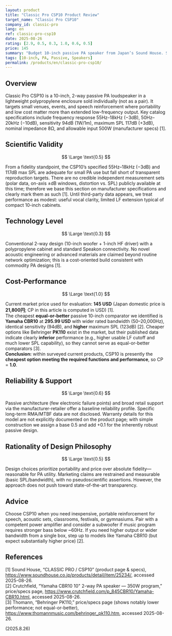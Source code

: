 ```yaml
---
layout: product
title: "Classic Pro CSP10 Product Review"
target_name: "Classic Pro CSP10"
company_id: classic-pro
lang: en
ref: classic-pro-csp10
date: 2025-08-26
rating: [2.9, 0.5, 0.3, 1.0, 0.6, 0.5]
price: 145
summary: "Budget 10-inch passive PA speaker from Japan’s Sound House. Solid basic functionality and portability; limited extension and no third-party measurements yet, but exceptional cost-performance at its street price."
tags: [10-inch, PA, Passive, Speakers]
permalink: /products/en/classic-pro-csp10/
---
```

## Overview

Classic Pro CSP10 is a 10-inch, 2-way passive PA loudspeaker in a lightweight polypropylene enclosure sold individually (not as a pair). It targets small venues, events, and speech reinforcement where portability and low cost matter more than extended low-frequency output. Key catalog specifications include frequency response 55Hz–18kHz (−3dB), 50Hz–20kHz (−10dB), sensitivity 94dB (1W/1m), maximum SPL 117dB (+3dB), nominal impedance 8Ω, and allowable input 500W (manufacturer specs) [1].

## Scientific Validity

$$ \Large \text{0.5} $$

From a fidelity standpoint, the CSP10’s specified 55Hz–18kHz (−3dB) and 117dB max SPL are adequate for small PA use but fall short of transparent reproduction targets. There are no credible independent measurement sets (polar data, on-axis ±dB windows, distortion vs. SPL) publicly available at this time; therefore we base this section on manufacturer specifications and clearly mark them as such [1]. Until third-party data appears, we treat performance as modest: useful vocal clarity, limited LF extension typical of compact 10-inch cabinets.

## Technology Level

$$ \Large \text{0.3} $$

Conventional 2-way design (10-inch woofer + 1-inch HF driver) with a polypropylene cabinet and standard Speakon connectivity. No novel acoustic engineering or advanced materials are claimed beyond routine network optimization; this is a cost-oriented build consistent with commodity PA designs [1].

## Cost-Performance

$$ \Large \text{1.0} $$

Current market price used for evaluation: **145 USD** (Japan domestic price is **21,800円**; CP in this article is computed in USD) [1].  
The cheapest **equal-or-better** passive 10-inch comparator we identified is **Yamaha CBR10** at **295.99 USD** with wider rated bandwidth (50–20,000Hz), identical sensitivity (94dB), and **higher** maximum SPL (123dB) [2]. Cheaper options like Behringer **PK110** exist in the market, but their published data indicate clearly **inferior** performance (e.g., higher usable LF cutoff and much lower SPL capability), so they cannot serve as equal-or-better comparators [3].  
**Conclusion:** within surveyed current products, CSP10 is presently the **cheapest option meeting the required functions and performance**, so CP = **1.0**.

## Reliability & Support

$$ \Large \text{0.6} $$

Passive architecture (few electronic failure points) and broad retail support via the manufacturer-retailer offer a baseline reliability profile. Specific long-term RMA/MTBF data are not disclosed. Warranty details for this model are not explicitly documented on the product page; with simple construction we assign a base 0.5 and add +0.1 for the inherently robust passive design.

## Rationality of Design Philosophy

$$ \Large \text{0.5} $$

Design choices prioritize portability and price over absolute fidelity—reasonable for PA utility. Marketing claims are restrained and measurable (basic SPL/bandwidth), with no pseudoscientific assertions. However, the approach does not push toward state-of-the-art transparency.

## Advice

Choose CSP10 when you need inexpensive, portable reinforcement for speech, acoustic sets, classrooms, festivals, or gymnasiums. Pair with a competent power amplifier and consider a subwoofer if music program requires stronger bass below ~60Hz. If you need higher output or wider bandwidth from a single box, step up to models like Yamaha CBR10 (but expect substantially higher price) [2].

## References

[1] Sound House, “CLASSIC PRO / CSP10” (product page & specs), https://www.soundhouse.co.jp/products/detail/item/25234/, accessed 2025-08-26.  
[2] Crutchfield, “Yamaha CBR10 10" 2-way PA speaker — 350W program,” price/specs page, https://www.crutchfield.com/p_845CBR10/Yamaha-CBR10.html, accessed 2025-08-26.  
[3] Thomann, “Behringer PK110,” price/specs page (shows notably lower performance; not equal-or-better), https://www.thomannmusic.com/behringer_pk110.htm, accessed 2025-08-26.

(2025.8.26)

